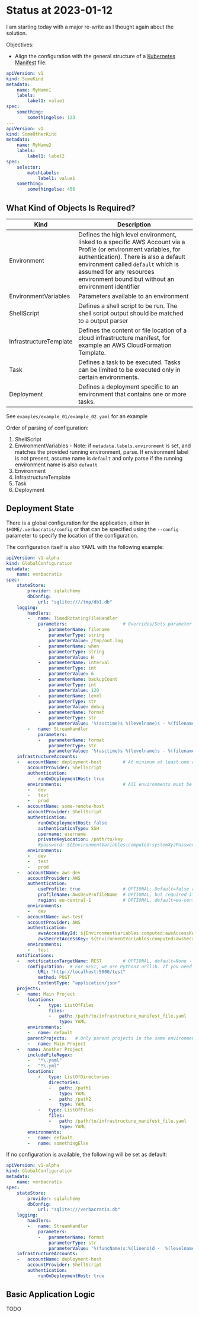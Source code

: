 # Status at 2023-01-12

I am starting today with a major re-write as I thought again about the solution.

Objectives:

* Align the configuration with the general structure of a [Kubernetes Manifest](https://kubernetes.io/docs/concepts/overview/working-with-objects/kubernetes-objects/) file:

```yaml
apiVersion: v1
kind: SomeKind
metadata:
    name: MyName1
    labels:
        label1: value1
spec:
    something:
        somethingelse: 123
---
apiVersion: v1
kind: SomeOtherKind
metadata:
    name: MyName2
    labels:
        label1: label2
spec:
    selector:
        matchLabels:
            label1: value1
    something:
        somethingelse: 456
```

## What Kind of Objects Is Required?

| Kind                      | Description                                                                                                                                                                                                                                                                        |
|---------------------------|------------------------------------------------------------------------------------------------------------------------------------------------------------------------------------------------------------------------------------------------------------------------------------|
| Environment               | Defines the high level environment, linked to a specific AWS Account via a Profile (or environment variables, for authentication). There is also a default environment called `default` which is assumed for any resources environment bound but without an environment identifier |
| EnvironmentVariables      | Parameters available to an environment                                                                                                                                                                                                                                             |
| ShellScript               | Defines a shell script to be run. The shell script output should be matched to a output parser                                                                                                                                                                                     |
| InfrastructureTemplate    | Defines the content or file location of a cloud infrastructure manifest, for example an AWS CloudFormation Template.                                                                                                                                                               |
| Task                      | Defines a task to be executed. Tasks can be limited to be executed only in certain environments.                                                                                                                                                                                   |
| Deployment                | Defines a deployment specific to an environment that contains one or more tasks.                                                                                                                                                                                                   |

See `examples/example_01/example_02.yaml` for an example

Order of parsing of configuration:

1. ShellScript
2. EnvironmentVariables - Note: if `metadata.labels.environment` is set, and matches the provided running environment, parse. If environment label is not present, assume name is `default` and only parse if the running environment name is also `default`
3. Environment 
4. InfrastructureTemplate
5. Task
6. Deployment

## Deployment State

There is a global configuration for the application, either in `$HOME/.verbacratis/config` or that can be specified using the `--config` parameter to specify the location of the configuration.

The configuration itself is also YAML with the following example:

```yaml
apiVersion: v1-alpha
kind: GlobalConfiguration
metadata:
    name: verbacratis
spec:
    stateStore:
        provider: sqlalchemy
        dbConfig:
            url: "sqlite:////tmp/db1.db"
    logging:
        handlers:
        -   name: TimedRotatingFileHandler
            parameters:                     # Overrides/Sets parameter values for the handler
            -   parameterName: filename
                parameterType: string
                parameterValue: /tmp/out.log
            -   parameterName: when
                parameterType: string
                parameterValue: H
            -   parameterName: interval
                parameterType: int
                parameterValue: 6
            -   parameterName: backupCount
                parameterType: int
                parameterValue: 120
            -   parameterName: level
                parameterType: str
                parameterValue: debug
            -   parameterName: format
                parameterType: str
                parameterValue: '%(asctime)s %(levelname)s - %(filename)s %(funcName)s:%(lineno)d - %(message)s'
        -   name: StreamHandler
            parameters:
            -   parameterName: format
                parameterType: str
                parameterValue: '%(asctime)s %(levelname)s - %(filename)s %(funcName)s:%(lineno)d - %(message)s'
    infrastructureAccounts:
    -   accountName: deployment-host        # At minimum at least one account must be defined for the local host on which scripts are run (AKA a deployment host, which is assumed to be localhost).
        accountProvider: ShellScript
        authentication:
            runOnDeploymentHost: true
        environments:                       # All environments must be listed for the local deployment host
        -   dev
        -   test
        -   prod
    -   accountName: some-remote-host
        accountProvider: ShellScript
        authentication:
            runOnDeploymentHost: false
            authenticationType: SSH
            username: username
            privateKeyLocation: /path/to/key
            #password: ${EnvironmentVariables:computed:systemXyzPassword}   # If private key authentication is not used.
        environments:
        -   dev
        -   test
        -   prod
    -   accountName: aws-dev
        accountProvider: AWS
        authentication:
            useProfile: true                # OPTIONAL: Default=false assuming then that the standard AWS CLI Environment Variables are used
            profileName: AwsDevProfileName  # OPTIONAL, but required if "useProfile" is "true" - Automatically sets the environment variable "PROFILE". Used by the cloud provider code.
            region: eu-central-1            # OPTIONAL, default=eu-central-1
        environments:
        -   dev
    -   accountName: aws-test
        accountProvider: AWS
        authentication:
            awsAccessKeyId: ${EnvironmentVariables:computed:awsAccessKeyId}
            awsSecretAccessKey: ${EnvironmentVariables:computed:awsSecretAccessKey}
        environments:
        -   test
    notifications:
    -   notificationTargetName: REST        # OPTIONAL, default=None - providers must be defined in src/verbacratis/notification_providers/registered_providers.py 
        configuration:  # For REST, we use Python3 urllib. If you need to send AWS SNS messages, expose the with a Lambda URL or some other HTTP end-point and that way you can also send e-mails, SMS etc.
            URL: "http://localhost:5000/test"
            method: POST
            ContentType: "application/json"
    projects:
    -   name: Main Project
        locations:
            -   type: ListOfFiles
                files:
                -   path: /path/to/infrastructure_manifest_file.yaml
                    type: YAML
        environments:
        -   name: default
        parentProjects:   # Only parent projects in the same environment will be deployed
        -   name: Main Project
    -   name: Another Project
        includeFileRegex: 
        -   "*\.yaml"
        -   "*\.yml"
        locations:
            -   type: ListOfDirectories
                directories:
                -   path: /path1
                    type: YAML
                -   path: /path2
                    type: YAML
            -   type: ListOfFiles
                files:
                -   path: /path/to/infrastructure_manifest_file.yaml
                    type: YAML
        environments:
        -   name: default
        -   name: somethingElse

```

If no configuration is available, the following will be set as default:

```yaml
apiVersion: v1-alpha
kind: GlobalConfiguration
metadata:
    name: verbacratis
spec:
    stateStore:
        provider: sqlalchemy
        dbConfig:
            url: "sqlite:///verbacratis.db"
    logging:
        handlers:
        -   name: StreamHandler
            parameters:
            -   parameterName: format
                parameterType: str
                parameterValue: '%(funcName)s:%(lineno)d -  %(levelname)s - %(message)s'
    infrastructureAccounts:
    -   accountName: deployment-host
        accountProvider: ShellScript
        authentication:
            runOnDeploymentHost: true
```

## Basic Application Logic

TODO
